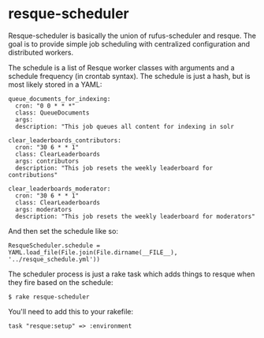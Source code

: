 resque-scheduler
===============

Resque-scheduler is basically the union of rufus-scheduler and resque.  The goal
is to provide simple job scheduling with centralized configuration and
distributed workers.  

The schedule is a list of Resque worker classes with arguments and a
schedule frequency (in crontab syntax).  The schedule is just a hash, but
is most likely stored in a YAML:

    queue_documents_for_indexing:
      cron: "0 0 * * *"
      class: QueueDocuments
      args: 
      description: "This job queues all content for indexing in solr

    clear_leaderboards_contributors:
      cron: "30 6 * * 1"
      class: ClearLeaderboards
      args: contributors
      description: "This job resets the weekly leaderboard for contributions"

    clear_leaderboards_moderator:
      cron: "30 6 * * 1"
      class: ClearLeaderboards
      args: moderators
      description: "This job resets the weekly leaderboard for moderators"

And then set the schedule like so:

    ResqueScheduler.schedule = YAML.load_file(File.join(File.dirname(__FILE__), '../resque_schedule.yml'))

The scheduler process is just a rake task which adds things to resque when they fire
based on the schedule:

    $ rake resque-scheduler 

You'll need to add this to your rakefile:

    task "resque:setup" => :environment


